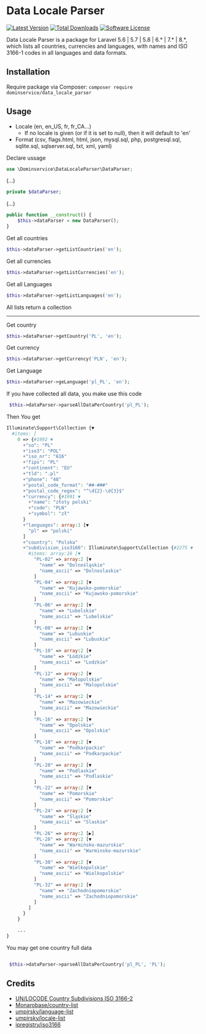 # Data Locale Parser

[![Latest Version](https://img.shields.io/github/release/dominservice/data_locale_parser.svg?style=flat-square)](https://github.com/dominservice/data_locale_parser/releases)
[![Total Downloads](https://img.shields.io/packagist/dt/dominservice/data_locale_parser.svg?style=flat-square)](https://packagist.org/packages/dominservice/data_locale_parser)
[![Software License](https://img.shields.io/badge/license-MIT-brightgreen.svg?style=flat-square)](LICENSE)

Data Locale Parser is a package for Laravel 5.6 | 5.7 | 5.8 | 6.* | 7.* | 8.*, which lists all countries, currencies and languages, with names and ISO 3166-1 codes in all languages and data formats.

## Installation

Require package via Composer: `composer require dominservice/data_locale_parser`

## Usage

- Locale (en, en_US, fr, fr_CA...)
    - If no locale is given (or if it is set to null), then it will default to 'en'
- Format (csv, flags.html, html, json, mysql.sql, php, postgresql.sql, sqlite.sql, sqlserver.sql, txt, xml, yaml)

Declare ussage
```php
use \Dominservice\DataLocaleParser\DataParser;
```
(...)
```php
private $dataParser;
```
(...)
```php
public function __construct() {
    $this->dataParser = new DataParser();
}
```
Get all countries
```php
$this->dataParser->getListCountries('en');
```
Get all currencies
```php
$this->dataParser->getListCurrencies('en');
```
Get all Languages
```php
$this->dataParser->getListLanguages('en');
```

All lists return a collection
___

Get country
```php
$this->dataParser->getCountry('PL', 'en');
```
Get currency
```php
$this->dataParser->getCurrency('PLN', 'en');
```
Get Language
```php
$this->dataParser->geLanguage('pl_PL', 'en');
```
If you have collected all data, you make use this code
```php
 $this->dataParser->parseAllDataPerCountry('pl_PL');
```
Then You get 
```php
Illuminate\Support\Collection {▼
  #items: [
    0 => {#1992 ▼
      +"so": "PL"
      +"iso3": "POL"
      +"iso_nr": "616"
      +"fips": "PL"
      +"continent": "EU"
      +"tld": ".pl"
      +"phone": "48"
      +"postal_code_format": "##-###"
      +"postal_code_regex": "^\d{2}-\d{3}$"
      +"currency": {#1991 ▼
        +"name": "złoty polski"
        +"code": "PLN"
        +"symbol": "zł"
      }
      +"languages": array:1 [▼
        "pl" => "polski"
      ]
      +"country": "Polska"
      +"subdivision_iso3166": Illuminate\Support\Collection {#2275 ▼
        #items: array:16 [▼
          "PL-02" => array:2 [▼
            "name" => "Dolnośląskie"
            "name_ascii" => "Dolnoslaskie"
          ]
          "PL-04" => array:2 [▼
            "name" => "Kujawsko-pomorskie"
            "name_ascii" => "Kujawsko-pomorskie"
          ]
          "PL-06" => array:2 [▼
            "name" => "Lubelskie"
            "name_ascii" => "Lubelskie"
          ]
          "PL-08" => array:2 [▼
            "name" => "Lubuskie"
            "name_ascii" => "Lubuskie"
          ]
          "PL-10" => array:2 [▼
            "name" => "Łódzkie"
            "name_ascii" => "Lodzkie"
          ]
          "PL-12" => array:2 [▼
            "name" => "Małopolskie"
            "name_ascii" => "Malopolskie"
          ]
          "PL-14" => array:2 [▼
            "name" => "Mazowieckie"
            "name_ascii" => "Mazowieckie"
          ]
          "PL-16" => array:2 [▼
            "name" => "Opolskie"
            "name_ascii" => "Opolskie"
          ]
          "PL-18" => array:2 [▼
            "name" => "Podkarpackie"
            "name_ascii" => "Podkarpackie"
          ]
          "PL-20" => array:2 [▼
            "name" => "Podlaskie"
            "name_ascii" => "Podlaskie"
          ]
          "PL-22" => array:2 [▼
            "name" => "Pomorskie"
            "name_ascii" => "Pomorskie"
          ]
          "PL-24" => array:2 [▼
            "name" => "Śląskie"
            "name_ascii" => "Slaskie"
          ]
          "PL-26" => array:2 [▶]
          "PL-28" => array:2 [▼
            "name" => "Warmińsko-mazurskie"
            "name_ascii" => "Warminsko-mazurskie"
          ]
          "PL-30" => array:2 [▼
            "name" => "Wielkopolskie"
            "name_ascii" => "Wielkopolskie"
          ]
          "PL-32" => array:2 [▼
            "name" => "Zachodniopomorskie"
            "name_ascii" => "Zachodniopomorskie"
          ]
        ]
      }
    }

    ...
}
```
You may get one country full data 

```php

 $this->dataParser->parseAllDataPerCountry('pl_PL', 'PL');
```

## Credits

- [UN/LOCODE Country Subdivisions ISO 3166-2](https://unece.org/trade/uncefact/unlocode-country-subdivisions-iso-3166-2)
- [Monarobase/country-list](https://github.com/Monarobase/country-list)
- [umpirsky/language-list](https://github.com/umpirsky/language-list)
- [umpirsky/locale-list](https://github.com/umpirsky/locale-list)
- [ipregistry/iso3166](https://github.com/ipregistry/iso3166)